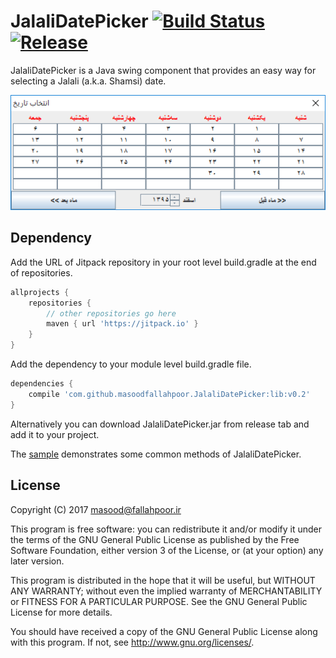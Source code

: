 JalaliDatePicker [![Build Status](https://travis-ci.org/MasoodFallahpoor/JalaliDatePicker.svg?branch=master)](https://travis-ci.org/MasoodFallahpoor/JalaliDatePicker) [![Release](https://jitpack.io/v/masoodfallahpoor/JalaliDatePicker.svg)](https://jitpack.io/#masoodfallahpoor/JalaliDatePicker)
=========
JalaliDatePicker is a Java swing component that provides an easy way for selecting a Jalali (a.k.a. Shamsi) date.

![Screenshot of JalaliDatePicker](screenshots/screenshot1.PNG?raw=true "Screenshot of JalaliDatePicker")

Dependency
----------
Add the URL of Jitpack repository in your root level build.gradle at the end of repositories.
```groovy
allprojects {
    repositories {
        // other repositories go here
        maven { url 'https://jitpack.io' }
    }
}
```

Add the dependency to your module level build.gradle file.
```groovy
dependencies {
    compile 'com.github.masoodfallahpoor.JalaliDatePicker:lib:v0.2'
}
```

Alternatively you can download JalaliDatePicker.jar from release tab and add it to your project.

The [sample](https://github.com/MasoodFallahpoor/JalaliDatePicker/blob/master/sample/src/main/java/ir/fallahpoor/sample/Main.java)
demonstrates some common methods of JalaliDatePicker.

License
--------
Copyright (C) 2017 masood@fallahpoor.ir

This program is free software: you can redistribute it and/or modify it under the terms of the GNU General Public License as published by the Free Software Foundation, either version 3 of the License, or (at your option) any later version.

This program is distributed in the hope that it will be useful, but WITHOUT ANY WARRANTY; without even the implied warranty of MERCHANTABILITY or FITNESS FOR A PARTICULAR PURPOSE. See the GNU General Public License for more details.

You should have received a copy of the GNU General Public License along with this program. If not, see http://www.gnu.org/licenses/.